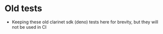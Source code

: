 # Old tests

* Keeping these old clarinet sdk (deno) tests here for brevity, but they will not be used in CI